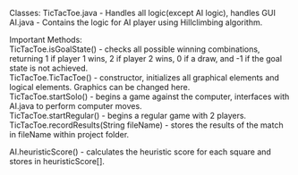 Classes:
TicTacToe.java - Handles all logic(except AI logic), handles GUI  
AI.java - Contains the logic for AI player using Hillclimbing algorithm.  
  
Important Methods:  
TicTacToe.isGoalState() - checks all possible winning combinations, returning 1 if player 1 wins, 2 if player 2 wins, 0 if a draw, and -1 if the goal state is not achieved.  
TicTacToe.TicTacToe() - constructor, initializes all graphical elements and logical elements. Graphics can be changed here.  
TicTacToe.startSolo() - begins a game against the computer, interfaces with AI.java to perform computer moves.  
TicTacToe.startRegular() - begins a regular game with 2 players.  
TicTacToe.recordResults(String fileName) - stores the results of the match in fileName within project folder.  
  
AI.heuristicScore() - calculates the heuristic score for each square and stores in heuristicScore[].  
